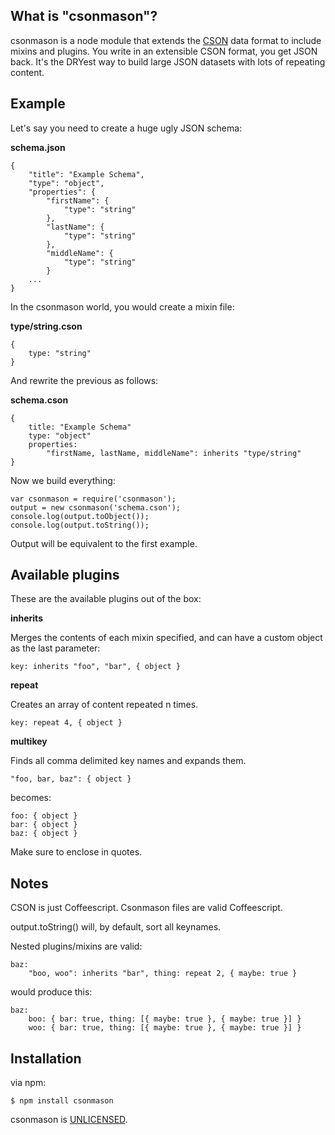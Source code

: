 ## What is "csonmason"?

csonmason is a node module that extends the [CSON](https://github.com/bevry/cson) data format to include mixins and plugins. You write in an extensible CSON format, you get JSON back. It's the DRYest way to build large JSON datasets with lots of repeating content.

## Example

Let's say you need to create a huge ugly JSON schema:

**schema.json**

    {
        "title": "Example Schema",
        "type": "object",
        "properties": {
            "firstName": {
                "type": "string"
            },
            "lastName": {
                "type": "string"
            },
            "middleName": {
                "type": "string"
            }
        ...
    }

In the csonmason world, you would create a mixin file:

**type/string.cson**

    {
        type: "string"
    }

And rewrite the previous as follows:

**schema.cson**

    {
        title: "Example Schema"
        type: "object"
        properties:
            "firstName, lastName, middleName": inherits "type/string"
    }

Now we build everything:

    var csonmason = require('csonmason');
    output = new csonmason('schema.cson');
    console.log(output.toObject());
    console.log(output.toString());

Output will be equivalent to the first example.

## Available plugins

These are the available plugins out of the box:

**inherits**

Merges the contents of each mixin specified, and can have a custom object as the last parameter:

    key: inherits "foo", "bar", { object }

**repeat**

Creates an array of content repeated n times.

    key: repeat 4, { object }

**multikey**

Finds all comma delimited key names and expands them.

    "foo, bar, baz": { object }

becomes:

    foo: { object }
    bar: { object }
    baz: { object }

Make sure to enclose in quotes.

## Notes

CSON is just Coffeescript. Csonmason files are valid Coffeescript.

output.toString() will, by default, sort all keynames.

Nested plugins/mixins are valid:

    baz:
        "boo, woo": inherits "bar", thing: repeat 2, { maybe: true }

would produce this:

    baz:
        boo: { bar: true, thing: [{ maybe: true }, { maybe: true }] }
        woo: { bar: true, thing: [{ maybe: true }, { maybe: true }] }

## Installation

via npm:

    $ npm install csonmason

csonmason is [UNLICENSED](http://unlicense.org/).
